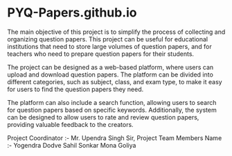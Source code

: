 # PYQ-Papers.github.io
The main objective of this project is to simplify the process of collecting and organizing question papers.
This project can be useful for educational institutions that need to store large volumes of question papers, and for teachers who need to prepare question papers for their students.

The project can be designed as a web-based platform, where users can upload and download question papers. The platform can be divided into different categories, such as subject, class, and exam type, to make it easy for users to find the question papers they need.

The platform can also include a search function, allowing users to search for question papers based on specific keywords. Additionally, the system can be designed to allow users to rate and review question papers, providing valuable feedback to the creators.

Project Coordinator :- Mr. Upendra Singh Sir,
Project Team Members Name :-
Yogendra Dodve
Sahil Sonkar
Mona Goliya
